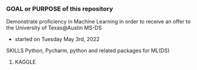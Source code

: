 ### GOAL or PURPOSE of this repository
Demonstrate proficiency in Machine Learning in order to receive an offer to the University of Texas@Austin MS-DS 
- started on Tuesday May 3rd, 2022 <br/>


SKILLS 
Python, Pycharm, python and related packages for ML(DS) 
1. KAGGLE 

